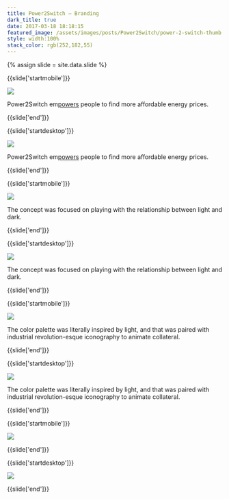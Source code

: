```yaml
---
title: Power2Switch — Branding
dark_title: true
date: 2017-03-18 18:18:15
featured_image: /assets/images/posts/Power2Switch/power-2-switch-thumb.png
style: width:100%
stack_color: rgb(252,182,55)
---
```

{% assign slide = site.data.slide %}

{{slide['startmobile']}}

<div><img class='full-height' src='{{ site.url }}/assets/images/posts/Power2Switch/power-2-switch-1-mobile.png' srcset='{{ site.url }}/assets/images/posts/Power2Switch/power-2-switch-1-mobile.png 375w, {{ site.url }}/assets/images/posts/Power2Switch/power-2-switch-1-mobile@2x.png 750w, {{ site.url }}/assets/images/posts/Power2Switch/power-2-switch-1-mobile@3x.png 1125w'></div>

<p class='bg'>Power2Switch em<u>powers</u> people to find more affordable energy prices.</p>

{{slide['end']}}


{{slide['startdesktop']}}

<div><img class='full-width' src='{{ site.url }}/assets/images/posts/Power2Switch/power-2-switch-1@2x.png' srcset='{{ site.url }}/assets/images/posts/Power2Switch/power-2-switch-1.png 1024w, {{ site.url }}/assets/images/posts/Power2Switch/power-2-switch-1@2x.png 2048w, {{ site.url }}/assets/images/posts/Power2Switch/power-2-switch-1@3x.png 3072w'></div>

Power2Switch em<u>powers</u> people to find more affordable energy prices.

{{slide['end']}}

{{slide['startmobile']}}

<div><img class='full-height' src='{{ site.url }}/assets/images/posts/Power2Switch/power-2-switch-2-mobile.png' srcset='{{ site.url }}/assets/images/posts/Power2Switch/power-2-switch-2-mobile.png 375w, {{ site.url }}/assets/images/posts/Power2Switch/power-2-switch-2-mobile@2x.png 750w, {{ site.url }}/assets/images/posts/Power2Switch/power-2-switch-2-mobile@3x.png 1125w'></div>

The concept was focused on playing with the relationship between light and dark.

{{slide['end']}}

{{slide['startdesktop']}}

<div><img src='{{ site.url }}/assets/images/posts/Power2Switch/power-2-switch-2@2x.png' srcset='{{ site.url }}/assets/images/posts/Power2Switch/power-2-switch-2.png 794w, {{ site.url }}/assets/images/posts/Power2Switch/power-2-switch-2@2x.png 1588w, {{ site.url }}/assets/images/posts/Power2Switch/power-2-switch-2@3x.png 2382w'></div>

The concept was focused on playing with the relationship between light and dark.

{{slide['end']}}

{{slide['startmobile']}}

<div><img class='full-height' src='{{ site.url }}/assets/images/posts/Power2Switch/power-2-switch-3-mobile.png' srcset='{{ site.url }}/assets/images/posts/Power2Switch/power-2-switch-3-mobile.png 375w, {{ site.url }}/assets/images/posts/Power2Switch/power-2-switch-3-mobile@2x.png 750w, {{ site.url }}/assets/images/posts/Power2Switch/power-2-switch-3-mobile@3x.png 1125w'></div>

<p class='bg'>The color palette was literally inspired by light, and that was paired with industrial revolution-esque iconography to animate collateral.</p>

{{slide['end']}}

{{slide['startdesktop']}}

<div><img src='{{ site.url }}/assets/images/posts/Power2Switch/power-2-switch-3@2x.png' srcset='{{ site.url }}/assets/images/posts/Power2Switch/power-2-switch-3.png 637w, {{ site.url }}/assets/images/posts/Power2Switch/power-2-switch-3@2x.png 1274w, {{ site.url }}/assets/images/posts/Power2Switch/power-2-switch-3@3x.png 1911w'></div>

The color palette was literally inspired by light, and that was paired with industrial revolution-esque iconography to animate collateral.

{{slide['end']}}

{{slide['startmobile']}}

<div><img class='full-height' src='{{ site.url }}/assets/images/posts/Power2Switch/power-2-switch-4-mobile.png' srcset='{{ site.url }}/assets/images/posts/Power2Switch/power-2-switch-4-mobile.png 375w, {{ site.url }}/assets/images/posts/Power2Switch/power-2-switch-4-mobile@2x.png 750w, {{ site.url }}/assets/images/posts/Power2Switch/power-2-switch-4-mobile@3x.png 1125w'></div>

{{slide['end']}}

{{slide['startdesktop']}}

<div><img src='{{ site.url }}/assets/images/posts/Power2Switch/power-2-switch-4@2x.png' srcset='{{ site.url }}/assets/images/posts/Power2Switch/power-2-switch-4.png 794w, {{ site.url }}/assets/images/posts/Power2Switch/power-2-switch-4@2x.png 1588w, {{ site.url }}/assets/images/posts/Power2Switch/power-2-switch-4@3x.png 2382w'></div>

{{slide['end']}}
